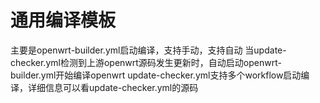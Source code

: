 # 通用编译模板
主要是openwrt-builder.yml启动编译，支持手动，支持自动
当update-checker.yml检测到上游openwrt源码发生更新时，自动启动openwrt-builder.yml开始编译openwrt
update-checker.yml支持多个workflow启动编译，详细信息可以看update-checker.yml的源码
